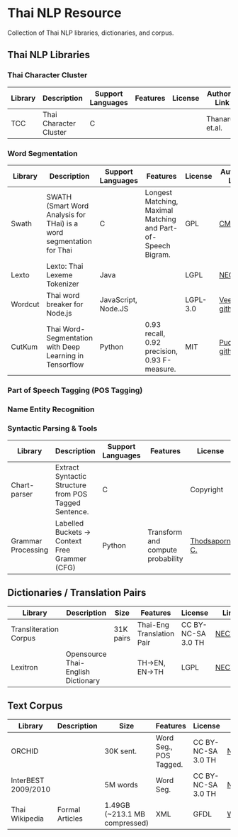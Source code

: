 # Thai NLP Resource
Collection of Thai NLP libraries, dictionaries, and corpus.

## Thai NLP Libraries

### Thai Character Cluster
Library | Description | Support Languages | Features | License | Author & Link
--- | --- | --- | --- | --- | ---
TCC| Thai Character Cluster | C | | | Thanaruk et.al. 


### Word Segmentation

Library | Description | Support Languages | Features | License | Author & Link
--- | --- | --- | --- | --- | ---
Swath | SWATH (Smart Word Analysis for THai) is a word segmentation for Thai | C | Longest Matching, Maximal Matching and Part-of-Speech Bigram. | GPL | [CMU](http://www.cs.cmu.edu/~paisarn/software.html)
Lexto | Lexto: Thai Lexeme Tokenizer | Java | | LGPL | [NECTEC](http://www.sansarn.com/lexto/license-lexto.php)
Wordcut | Thai word breaker for Node.js | JavaScript, Node.JS | | LGPL-3.0 | [Veer66, github](https://github.com/veer66/wordcut)
CutKum | Thai Word-Segmentation with Deep Learning in Tensorflow | Python | 0.93 recall, 0.92 precision, 0.93 F-measure. | MIT | [Pucktada, github](https://github.com/pucktada/cutkum)



### Part of Speech Tagging (POS Tagging)

### Name Entity Recognition


### Syntactic Parsing & Tools 

Library | Description | Support Languages | Features | License | Author & Link
--- | --- | --- | --- | --- | ---
Chart-parser | Extract Syntactic Structure from POS Tagged Sentence. | C |  | Copyright | Thanaruk T. (thanaruk@siit.tu.ac.th)
Grammar Processing | Labelled Buckets -> Context Free Grammer (CFG) | Python | Transform and compute probability | [Thodsaporn C.](https://github.com/tchayintr/nlp-python/tree/master/grammar_processing)  


## Dictionaries / Translation Pairs
Library | Description | Size | Features | License | Link
--- | --- | --- | --- | --- | ---
Transliteration Corpus |  | 31K pairs | Thai-Eng Translation Pair | CC BY-NC-SA 3.0 TH | [NECTEC](https://www.nectec.or.th/corpus/index.php?league=pm)
Lexitron | Opensource Thai-English Dictionary | | TH->EN, EN->TH | LGPL | [NECTEC](http://www.sansarn.com/lexto/license-lexitron.php)

## Text Corpus

Library | Description | Size | Features | License | Link
--- | --- | --- | --- | --- | ---
ORCHID | | 30K sent. | Word Seg., POS Tagged. | CC BY-NC-SA 3.0 TH | [NECTEC](https://www.nectec.or.th/corpus/index.php?league=pm)
InterBEST 2009/2010 | | 5M words | Word Seg. | CC BY-NC-SA 3.0 TH | [NECTEC](https://www.nectec.or.th/corpus/index.php?league=pm)
Thai Wikipedia | Formal Articles | 1.49GB (~213.1 MB compressed) | XML | GFDL | [WIKIPEDIA](https://dumps.wikimedia.org/thwiki/latest/thwiki-latest-pages-articles.xml.bz2)


